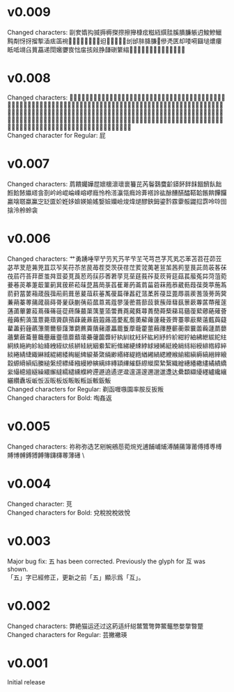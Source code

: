 # v0.009
Changed characters: 剾奒媠抅揻搙槈搩摖擦攑槺痃糍絚繏胿膎膭臁躼迌鮻鰺鱲黗㔂㤉㧎㨨㨻㴙㾀䈄䘼𠞭𡳞𦉎𦊓𦜆𦟪𧉟𧿬𨑨𩑾𩛩𩸙𫟂𰹬刣邰肨胮膁𩚨傪凴匧却唩嗬圝塠燶瘻眡呧竵臽蕒藠递閕㜮㜷㝗㤕㧁㧡㪐㬹㼓䃗䉂䌈𢎙𢱤𢳪𤘅𤸁𤸱𧻴𨒇𨢑𩜄𩜰𪘒𫟧𫠛
# v0.008
Changed characters: 𡂫㩋奫橚櫹歗潚熽璛簫蠨驌鱐鷫鼘𤄙𤑳芩鈶飡䬬姸娽彔淥崯燠箠箬篋篳篴簉簻籙籝籩郪釢釫釾鈆鈚梐狴悂螕鎞篦砒磇笓膍吡秕沘粊貔豼蚍魮阰坒玭鈜鉥銍銨鋐鋘鋣鋩鋬鋶錥錵鍇鍔鍭鎒鎡鎪鎯鎸鏠鏮鏺鐏鐕鐖鐝鐩鐭鐯鑞鑹飥飦飫飵飶飺餂餈餎餕餗餙餜餟餩餪餫餭餱餲餳餷餹餻餼饀饁饃饇饊饍饎饐饔饗饘饙饛饝饟饡饢攮𠸎拏𤆣𤏸𤗈椄翣帹椄鯜踥𤸻𦸅𨰉㵦㷭䃮䆃䆳䊚䌥䎭䗬䘵淥䢜䢩䩮䭔䭤䱚旤曃莂辻迩迯逎逥逩逫逬逰遀遟遱邌餶饏鬇鎩膙襁鏹繈鏻鐶飣餖餮饕鉞銕銙鋂鋋鋌鋃鎚𩜠𩟔䥑釹銣銥銦銩鍅鍩鎝鎦鏌鐨鐽喰銃鋹𱁬𰻞䢢䢍逶遢 \
Changed character for Regular: 屁
# v0.007
Changed characters: 菺饋孎嬅𡲬㜳櫰瀤瓌褱籑芘芮鬠鷋麌齘䥈䬪䬳䬴䭅䭣飤飿餁餄餏㜲㟷侌剳岒岭崐崘嵊嵱嵺廕怜柃溚灜瓴癊竛葊褡詅谹酴醩醼醽鞳韐餦餴饆饠驘𠹸𦖿蠃鸁㝎䍇匳妎姙姼媕媖媮媱嫛嬐孏嶮焌煒煺醪鉠鉧鎏霒霡靀骽鼹𢫏𩃬呤唥囹搇泠舲蛉衾
# v0.006
Changed characters: 艹勇踴唾罕艼芀艽艿芊芐芏芅芎芑芓芃芄芯苯苫苕茌茆苙苾苹茇苨茀茺苴苡苲苵苻苶苤苠苺茬茭茨茯荏茳荄茙荑荖荁茦茜茢荎茛茈茼荍茖茠茷茩荇荅荓茞茧荈荳荽莧莨荵荺荴莏莕莙莩莌莝莛莪莋荾莰莦莚菇萇菔菟茻菏菹菀菨菤菼菶萐菆菫莿萁菝菥菘菋菎菖菵菉萏萑萆菂菕菺菑菪菻菢菾葳葧葭葆葖葶葹蒍葥葑葍葽葙葴蔇葞萷萴葺葸萲葅萩菙萭葰萹葎葌葒蒎葇葄葠葐蓖蓐蓊蒺蓍蒗蒡蒟蓂蒹蒴蓁蒪蒱蒧蒻蒔蓇蓌蒛蒯蒨蒶蓏蒠蔫蔻蓼蔆蔤蔏蔀蔎蔉蔟蔊蔧蓺蔈蔌蓴蓲蔕蓷蓫蓪蓾蓽蔞蔱蔦蓧蓨蓰蓯蔠蔯蕞蕖蕅蕫蕍蕓蕡蕘蕆蕤蕁蕢蕑蕣蔾蕛蕮蕕蕧蕠薌蕝薙薈薤薅薊薃薀薏薧薠薋蕻蕷蕼薉薡蕺蕸蕗薖薆薍薝薁薢蕹薘薐薟薺薹薴藃藂薳薽藇薿藋藎薱薶蘤薸薷薾藜藷藫藭藨藚藬藸藘藟藣藑藦蘢藿蘁藾蘀藶蘄蘅蘌蘘蘦蘜蘧蘮蘡蘠蘩蘞蘥蘴蘵蘲蘺虀蘹蘼蘱蘾虆虇虈虋紆紈紃紞紝紑紘紖紓紟紒紺紵紬紼紲紱紽紸絅紩絁絇紾紿絳絏絰絘絯絣絓絖絪絭絜絎絛綈綆綀綍絿綅絺綎絻綃絼綌綬緋綹綧綷緂綣綪緁緅綝緎緄緆緌綯綖綼綟綦綮緉緲緡緙緹緪緧緗緺緦緶緱緰縐縝縟縞縉縡縗縠縓縎縜縚縢縋縏縍縹縴繈縵縿縯縭繂縳顈縪繀繇縩縰縻縶繄織繒繐繙繖繣繘繢繑繠繓繶繵繸繰繯繲繨繻繾纁纀絝遰遯遶遹遻邆邅遾邃邇邈邋邍达纍纇纈纋纆纑纔纕纚纘纛坂岅㤆汳昄板炍畈眅粄䛀䡊鈑魬 \
Changed characters for Regular: 剃函喱嗾園率胺反扳叛 \
Changed characters for Bold: 啕姦返
# v0.005
Changed characters: 祢称弥选艺剜帵鵷葾菀焥兇逋餔峬烳溥酺蒱簿莆傅搏尃榑賻博髆鎛猼餺簙鑮欂蒪薄礡 \
# v0.004 
Changed character: 莌 \
Changed characters for Bold: 兌稅挩梲敓悅
# v0.003
Major bug fix: 五 has been corrected. Previously the glyph for 互 was shown. \
「五」字已經修正，更新之前「五」顯示爲「互」。
# v0.002
Changed characters: 弊絶猫运还过这葯适䊹縂鄨鷩彆弊鱉虌憋嫳撆暼蹩 \
Changed characters for Regular: 芸撇襒瑛
# v0.001
Initial release
